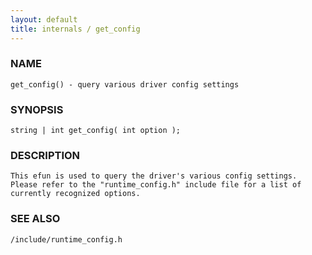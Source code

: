 ```yaml
---
layout: default
title: internals / get_config
---
```


### NAME

    get_config() - query various driver config settings

### SYNOPSIS

    string | int get_config( int option );

### DESCRIPTION

    This efun is used to query the driver's various config settings.
    Please refer to the "runtime_config.h" include file for a list of
    currently recognized options.

### SEE ALSO

    /include/runtime_config.h
